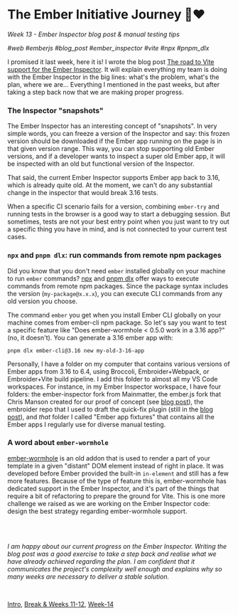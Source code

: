# The Ember Initiative Journey 🐹❤️

_Week 13 - Ember Inspector blog post & manual testing tips_

_#web #emberjs #blog_post #ember_inspector #vite #npx #pnpm_dlx_

I promised it last week, here it is! I wrote the blog post [The road to Vite support for the Ember Inspector](https://mainmatter.com/blog/2025/06/20/ember-inspector-vite/). It will explain everything my team is doing with the Ember Inspector in the big lines: what's the problem, what's the plan, where we are... Everything I mentioned in the past weeks, but after taking a step back now that we are making proper progress.

### The Inspector "snapshots"

The Ember Inspector has an interesting concept of "snapshots". In very simple words, you can freeze a version of the Inspector and say: this frozen version should be downloaded if the Ember app running on the page is in that given version range. This way, you can stop supporting old Ember versions, and if a developer wants to inspect a super old Ember app, it will be inspected with an old but functional version of the Inspector.

That said, the current Ember Inspector supports Ember app back to 3.16, which is already quite old. At the moment, we can't do any substantial change in the inspector that would break 3.16 tests.

When a specific CI scenario fails for a version, combining `ember-try` and running tests in the browser is a good way to start a debugging session. But sometimes, tests are not your best entry point when you just want to try out a specific thing you have in mind, and is not connected to your current test cases. 

### `npx` and `pnpm dlx`: run commands from remote npm packages

Did you know that you don't need `ember` installed globally on your machine to run `ember` commands? [npx](https://docs.npmjs.com/cli/v8/commands/npx) and [pnpm dlx](https://pnpm.io/fr/cli/dlx) offer ways to execute commands from remote npm packages. Since the package syntax includes the version (`my-package@x.x.x`), you can execute CLI commands from any old version you choose.

The command `ember` you get when you install Ember CLI globally on your machine comes from ember-cli npm package. So let's say you want to test a specific feature like "Does ember-wormhole < 0.5.0 work in a 3.16 app?" (no, it doesn't). You can generate a 3.16 ember app with:

```
pnpm dlx ember-cli@3.16 new my-old-3-16-app
```

Personally, I have a folder on my computer that contains various versions of Ember apps from 3.16 to 6.4, using Broccoli, Embroider+Webpack, or Embroider+Vite build pipeline. I add this folder to almost all my VS Code workspaces. For instance, in my Ember Inspector workspace, I have four folders: the ember-inspector fork from Mainmatter, the ember.js fork that Chris Manson created for our proof of concept (see [blog post](https://mainmatter.com/blog/2025/06/20/ember-inspector-vite/)), the embroider repo that I used to draft the quick-fix plugin (still in the [blog post](https://mainmatter.com/blog/2025/06/20/ember-inspector-vite/)), and _that_ folder I called "Ember app fixtures" that contains all the Ember apps I regularly use for diverse manual testing.

### A word about `ember-wormhole`

[ember-wormhole](https://github.com/yapplabs/ember-wormhole) is an old addon that is used to render a part of your template in a given "distant" DOM element instead of right in place. It was developed before Ember provided the built-in `in-element` and still has a few more features. Because of the type of feature this is, ember-wormhole has dedicated support in the Ember Inspector, and it's part of the things that require a bit of refactoring to prepare the ground for Vite. This is one more challenge we raised as we are working on the Ember Inspector code: design the best strategy regarding ember-wormhole support.

<br />
<br />

_I am happy about our current progress on the Ember Inspector. Writing the blog post was a good exercise to take a step back and realise what we have already achieved regarding the plan. I am confident that it communicates the project's complexity well enough and explains why so many weeks are necessary to deliver a stable solution._

<br />

[Intro](https://github.com/BlueCutOfficial/BlueCutOfficial/blob/main/articles/ember-initiative-journey/intro.md),
[Break & Weeks 11-12](https://github.com/BlueCutOfficial/BlueCutOfficial/blob/main/articles/ember-initiative-journey/break-weeks-11-12.md),
[Week-14](https://github.com/BlueCutOfficial/BlueCutOfficial/blob/main/articles/ember-initiative-journey/week-14.md)
